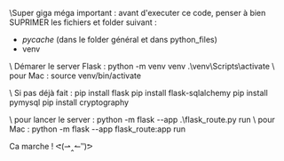 \\Super giga méga important : avant d'executer ce code, penser à bien SUPRIMER les fichiers et folder suivant :
- _pycache_ (dans le folder général et dans python_files)
- venv

\\ Démarer le server Flask :
python -m venv venv 
.\venv\Scripts\activate   \\ pour Mac : source venv/bin/activate

\\ Si pas déjà fait :
pip install flask
pip install flask-sqlalchemy
pip install pymysql
pip install cryptography

\\ pour lancer le server :
python -m flask --app .\flask_route.py run    \\ pour Mac : python -m flask --app flask_route:app run 

Ca marche ! ᕙ(⇀‸↼‶)ᕗ